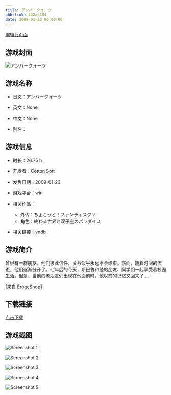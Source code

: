 ```yaml
---
title: アンバークォーツ
abbrlink: 442ac184
date: 2009-01-23 00:00:00
---
```

[编辑此页面](https://github.com/ACG-3/ADV3-source/blob/main/source/_posts/games/%E3%82%A2%E3%83%B3%E3%83%90%E3%83%BC%E3%82%AF%E3%82%A9%E3%83%BC%E3%83%84.md)

## 游戏封面

![アンバークォーツ](https://pan.timero.xyz/d/onedrive/img_lib_001/%E3%82%A2%E3%83%B3%E3%83%90%E3%83%BC%E3%82%AF%E3%82%A9%E3%83%BC%E3%83%84_cover.avif)


## 游戏名称

- 日文：アンバークォーツ
- 英文：None
- 中文：None

- 别名：


## 游戏信息

- 时长：26.75 h
- 开发者：Cotton Soft
- 发售日期：2009-01-23
- 游戏平台：win
- 相关作品：
   - 外传：ちょこっと！ファンディスク２
   - 角色：終わる世界と双子座のパラダイス

- 相关链接：[vndb](https://vndb.org/v1198)


## 游戏简介

曾经有一群朋友。他们彼此信任，关系似乎永远不会结束。然而，随着时间的流逝，他们逐渐分开了。七年后的今天，斯巴鲁和他的朋友、同学们一起享受着校园生活。但是，当他的老朋友们出现在他面前时，他以前的记忆又回来了......

[来自 ErogeShop］


## 下载链接

[点击下载](https://pan.timero.xyz/onedrive/adv_lib_001/%E3%82%A2%E3%83%B3%E3%83%90%E3%83%BC%E3%82%AF%E3%82%A9%E3%83%BC%E3%83%84)


## 游戏截图


![Screenshot 1](https://pan.timero.xyz/d/onedrive/img_lib_001/%E3%82%A2%E3%83%B3%E3%83%90%E3%83%BC%E3%82%AF%E3%82%A9%E3%83%BC%E3%83%84_Screenshot_1.avif)

![Screenshot 2](https://pan.timero.xyz/d/onedrive/img_lib_001/%E3%82%A2%E3%83%B3%E3%83%90%E3%83%BC%E3%82%AF%E3%82%A9%E3%83%BC%E3%83%84_Screenshot_2.avif)

![Screenshot 3](https://pan.timero.xyz/d/onedrive/img_lib_001/%E3%82%A2%E3%83%B3%E3%83%90%E3%83%BC%E3%82%AF%E3%82%A9%E3%83%BC%E3%83%84_Screenshot_3.avif)

![Screenshot 4](https://pan.timero.xyz/d/onedrive/img_lib_001/%E3%82%A2%E3%83%B3%E3%83%90%E3%83%BC%E3%82%AF%E3%82%A9%E3%83%BC%E3%83%84_Screenshot_4.avif)

![Screenshot 5](https://pan.timero.xyz/d/onedrive/img_lib_001/%E3%82%A2%E3%83%B3%E3%83%90%E3%83%BC%E3%82%AF%E3%82%A9%E3%83%BC%E3%83%84_Screenshot_5.avif)

